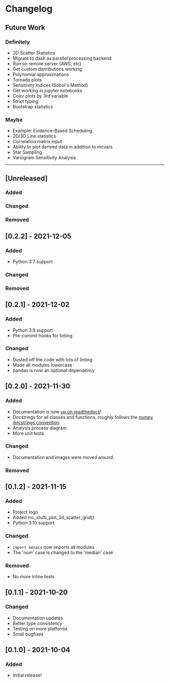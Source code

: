 # Changelog

## Future Work
### Definitely
- 2D Scatter Statistics
- Migrate to dask as parallel processing backend
- Run on remote server (AWS, etc)
- Get custom distributions working
- Polynomial approximations
- Tornado plots
- Sensitivity Indices (Sobol's Method)
- Get working in jupyter notebooks
- Color plots by 3rd variable
- Strict typing
- Bootstrap statistics
### Maybe
- Example: Evidence-Based Scheduling
- 2D/3D Line statistics
- Correlation matrix input
- Ability to plot derived data in addition to mcvars
- Star Sampling
- Variogram Sensitivity Analysis

----

## [Unreleased]
### Added    
### Changed    
### Removed    


## [0.2.2] - 2021-12-05
### Added    
* Python 3.7 support
### Changed    
### Removed    


## [0.2.1] - 2021-12-02
### Added    
* Python 3.8 support
* Pre-commit hooks for linting
### Changed    
* Dusted off the code with lots of linting
* Made all modules lowercase
* pandas is now an optional dependency


## [0.2.0] - 2021-11-30
### Added    
* Documentation is now [up on readthedocs](https://monaco.readthedocs.io/en/latest/)!
* Docstrings for all classes and functions, roughly follows the [numpy docstrings convention](https://numpydoc.readthedocs.io/en/latest/format.html)
* Analysis process diagram
* More unit tests
### Changed    
* Documentation and images were moved around.
### Removed    


## [0.1.2] - 2021-11-15
### Added    
* Project logo
* Added mc_multi_plot_2d_scatter_grid()
* Python 3.10 support
### Changed
* `import monaco` now imports all modules
* The 'nom' case is changed to the 'median' case
### Removed    
* No more inline tests

## [0.1.1] - 2021-10-20
### Changed
* Documentation updates
* Better type consistency
* Testing on more platforms
* Small bugfixes

## [0.1.0] - 2021-10-04
### Added
* Initial release!

